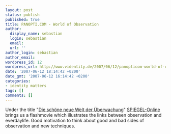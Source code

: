 ```yaml
---
layout: post
status: publish
published: true
title: PANOPTI.COM - World of Observation
author:
  display_name: sebastian
  login: sebastian
  email:
  url: ''
author_login: sebastian
author_email:
wordpress_id: 12
wordpress_url: http://www.videntity.de/2007/06/12/panopticom-world-of-observation/
date: '2007-06-12 18:14:42 +0200'
date_gmt: '2007-06-12 16:14:42 +0200'
categories:
- identity matters
tags: []
comments: []
---
```

Under the title "<a href="http://www.spiegel.de/netzwelt/web/0,1518,487773,00.html">Die schöne neue Welt der Überwachung</a>" <a href="http://www.spiegel.de/">SPIEGEL-Online</a> brings us a flashmovie which illustrates the links between observation and everdaylife. Good motivation to think about good and bad sides of observation and new techniques.
